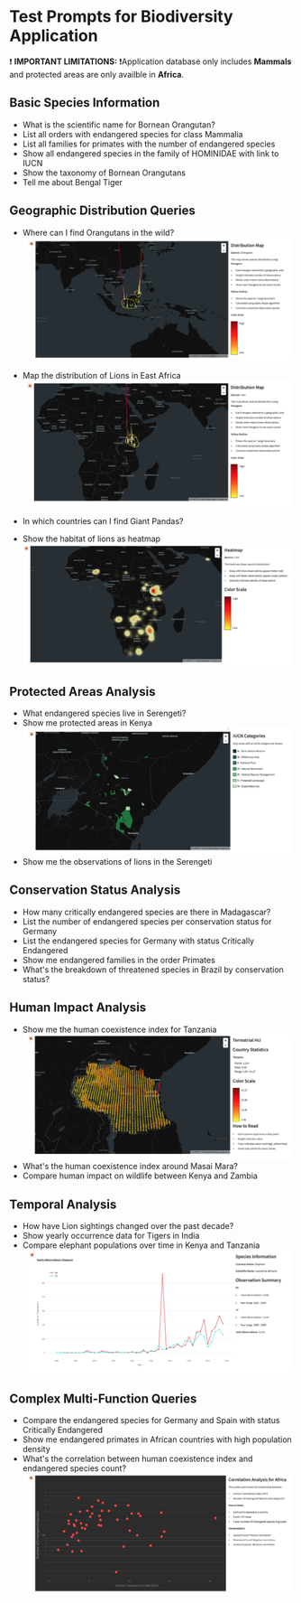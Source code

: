 # Test Prompts for Biodiversity Application

❗ **IMPORTANT LIMITATIONS:** ❗Application database only includes **Mammals** and protected areas are only availble in **Africa**. 

## Basic Species Information
- What is the scientific name for Bornean Orangutan?
- List all orders with endangered species for class Mammalia
- List all families for primates with the number of endangered species 
- Show all endangered species in the family of HOMINIDAE with link to IUCN
- Show the taxonomy of Bornean Orangutans
- Tell me about Bengal Tiger

## Geographic Distribution Queries
- Where can I find Orangutans in the wild?
  ![Screenshot](screenshots/screenshot_1.png)

- Map the distribution of Lions in East Africa
  ![Screenshot](screenshots/screenshot_2.png)
- In which countries can I find Giant Pandas?
- Show the habitat of lions as heatmap
  ![Screenshot](screenshots/screenshot_3.png)

## Protected Areas Analysis
- What endangered species live in Serengeti?
- Show me protected areas in Kenya
  ![Screenshot](screenshots/screenshot_4.png)
- Show me the observations of lions in the Serengeti

## Conservation Status Analysis
- How many critically endangered species are there in Madagascar?
- List the number of endangered species per conservation status for Germany
- List the endangered species for Germany with status Critically Endangered
- Show me endangered families in the order Primates
- What's the breakdown of threatened species in Brazil by conservation status?

## Human Impact Analysis
- Show me the human coexistence index for Tanzania
  ![Screenshot](screenshots/screenshot_5.png)
- What's the human coexistence index around Masai Mara?
- Compare human impact on wildlife between Kenya and Zambia

## Temporal Analysis
- How have Lion sightings changed over the past decade?
- Show yearly occurrence data for Tigers in India
- Compare elephant populations over time in Kenya and Tanzania
  ![Screenshot](screenshots/screenshot_6.png)

## Complex Multi-Function Queries
- Compare the endangered species for Germany and Spain with status Critically Endangered
- Show me endangered primates in African countries with high population density
- What's the correlation between human coexistence index and endangered species count?
  ![Screenshot](screenshots/screenshot_7.png)
  
